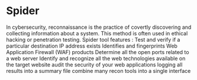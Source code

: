 # Spider
In cybersecurity, reconnaissance is the practice of covertly discovering and collecting information about a system. This method is often used in ethical hacking or penetration testing.
Spider tool features :
Test and verify if a particular destination IP address exists
Identifies and fingerprints Web Application Firewall (WAF) products
Determine all the open ports related to a web server
Identify and recognize all the web technologies available on the target website
audit the security of your web applications
logging all results into a summary file
combine many recon tools into a single interface
